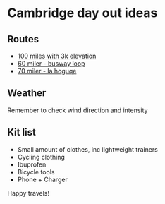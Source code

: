 # Cambridge day out ideas  

## Routes

- [100 miles with 3k elevation](https://www.strava.com/activities/11985829692)
- [60 miler - busway loop](https://www.strava.com/activities/12280366891)
- [70 miler - la hoguqe](https://www.strava.com/activities/12035653799)

## Weather
Remember to check wind direction and intensity

## Kit list
- Small amount of clothes, inc lightweight trainers
- Cycling clothing
- Ibuprofen
- Bicycle tools
- Phone + Charger

Happy travels!




